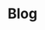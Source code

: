 ---
title: Blog
body_classes: 'header-image fullwidth'
taxonomy:
    blog:
        - blog
blog_url: blog
sitemap:
    changefreq: weekly
    priority: 1.03
content:
    items: '@self.children'
    order:
        by: date
        dir: desc
    limit: 0
    pagination: true
    limit: 1
feed:
    description: 'Blog | Autonomia Feminista'
    limit: 10
---
